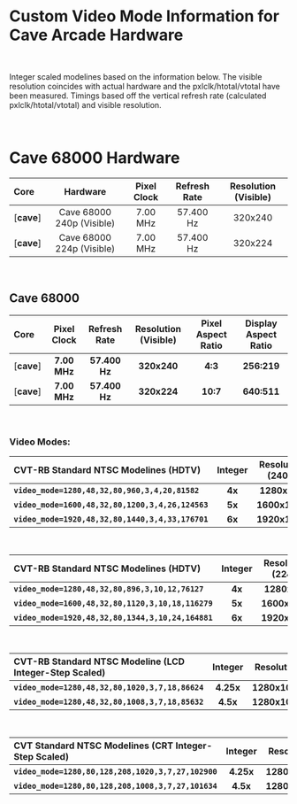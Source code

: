 
# Custom Video Mode Information for Cave Arcade Hardware

<br>

Integer scaled modelines based on the information below. The visible resolution coincides with actual hardware and the pxlclk/htotal/vtotal have been measured. Timings based off the vertical refresh rate (calculated pxlclk/htotal/vtotal) and visible resolution.

<br>

# Cave 68000 Hardware

| Core | Hardware | Pixel Clock | Refresh Rate | Resolution (Visible) |
|:--|:--:|:--:|:--:|:--:|
[**cave**] | Cave 68000 240p (Visible) | 7.00 MHz | 57.400 Hz | 320x240 |
[**cave**] | Cave 68000 224p (Visible) | 7.00 MHz | 57.400 Hz | 320x224 |

<br>

## Cave 68000

| Core | Pixel Clock | Refresh Rate | Resolution (Visible) | Pixel Aspect Ratio | Display Aspect Ratio |
|:--|:--:|:--:|:--:|:--:|:--:|
[**cave**] | **7.00 MHz** | **57.400 Hz** | **320x240** | **4:3**  | **256:219** |
[**cave**] | **7.00 MHz** | **57.400 Hz** | **320x224** | **10:7** | **640:511** |

<br>

### Video Modes:

| CVT-RB Standard NTSC Modelines (HDTV) | Integer | Resolution (240p) | Horizontal |
|:--|:--:|:--:|:--:|
**`video_mode=1280,48,32,80,960,3,4,20,81582`**    | **4x** | **1280x960**  | **4x** |
**`video_mode=1600,48,32,80,1200,3,4,26,124563`**  | **5x** | **1600x1200** | **5x** |
**`video_mode=1920,48,32,80,1440,3,4,33,176701`**  | **6x** | **1920x1440** | **6x** |

<br>

| CVT-RB Standard NTSC Modelines (HDTV) | Integer | Resolution (224p) | Horizontal |
|:--|:--:|:--:|:--:|
**`video_mode=1280,48,32,80,896,3,10,12,76127`**    | **4x** | **1280x960**  | **4x** |
**`video_mode=1600,48,32,80,1120,3,10,18,116279`**  | **5x** | **1600x1200** | **5x** |
**`video_mode=1920,48,32,80,1344,3,10,24,164881`**  | **6x** | **1920x1440** | **6x** |

<br>

| CVT-RB Standard NTSC Modeline (LCD Integer-Step Scaled) | Integer | Resolution | Horizontal | vscale_mode |
|:--|:--:|:--:|:--:|:--:|
**`video_mode=1280,48,32,80,1020,3,7,18,86624`** | **4.25x** | **1280x1020** | **4x** | **3** |
**`video_mode=1280,48,32,80,1008,3,7,18,85632`** | **4.5x**  | **1280x1008** | **4x** | **2** |

<br>

| CVT Standard NTSC Modelines (CRT Integer-Step Scaled) | Integer | Resolution| Horizontal | vscale_mode | vga_scaler |
|:--|:--:|:--:|:--:|:--:|:--:|
**`video_mode=1280,80,128,208,1020,3,7,27,102900`** | **4.25x** | **1280x1020** | **4x** | **3** | **1** |
**`video_mode=1280,80,128,208,1008,3,7,27,101634`** | **4.5x**  | **1280x1008** | **4x** | **2** | **1** |

<br>
